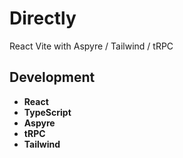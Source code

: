 # Directly
React Vite with Aspyre / Tailwind / tRPC

## Development

* **React** <br>
* **TypeScript** <br>
* **Aspyre** <br>
* **tRPC** <br>
* **Tailwind** <br>
